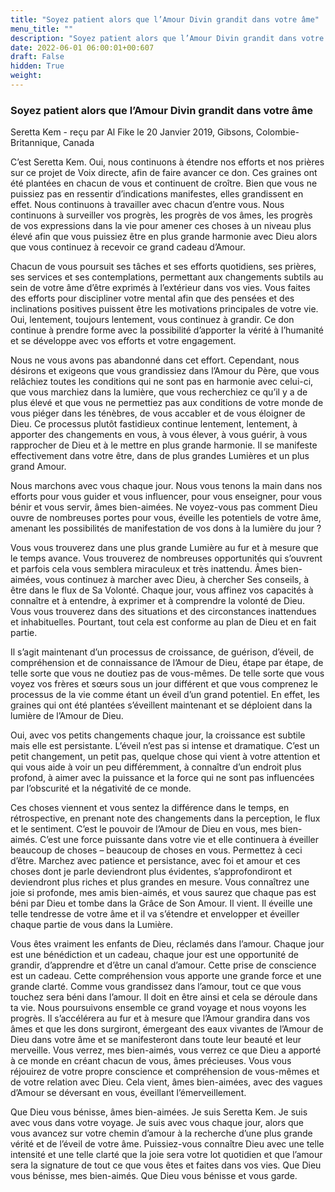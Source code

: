 ```yaml
---
title: "Soyez patient alors que l’Amour Divin grandit dans votre âme"
menu_title: ""
description: "Soyez patient alors que l’Amour Divin grandit dans votre âme"
date: 2022-06-01 06:00:01+00:607
draft: False
hidden: True
weight:
---
```

### Soyez patient alors que l’Amour Divin grandit dans votre âme

Seretta Kem - reçu par Al Fike le 20 Janvier 2019, Gibsons, Colombie-Britannique, Canada

C’est Seretta Kem. Oui, nous continuons à étendre nos efforts et nos prières sur ce projet de Voix directe, afin de faire avancer ce don. Ces graines ont été plantées en chacun de vous et continuent de croître. Bien que vous ne puissiez pas en ressentir d’indications manifestes, elles grandissent en effet. Nous continuons à travailler avec chacun d’entre vous. Nous continuons à surveiller vos progrès, les progrès de vos âmes, les progrès de vos expressions dans la vie pour amener ces choses à un niveau plus élevé afin que vous puissiez être en plus grande harmonie avec Dieu alors que vous continuez à recevoir ce grand cadeau d’Amour.

Chacun de vous poursuit ses tâches et ses efforts quotidiens, ses prières, ses services et ses contemplations, permettant aux changements subtils au sein de votre âme d’être exprimés à l’extérieur dans vos vies. Vous faites des efforts pour discipliner votre mental afin que des pensées et des inclinations positives puissent être les motivations principales de votre vie. Oui, lentement, toujours lentement, vous continuez à grandir. Ce don continue à prendre forme avec la possibilité d’apporter la vérité à l’humanité et se développe avec vos efforts et votre engagement.

Nous ne vous avons pas abandonné dans cet effort. Cependant, nous désirons et exigeons que vous grandissiez dans l’Amour du Père, que vous relâchiez toutes les conditions qui ne sont pas en harmonie avec celui-ci, que vous marchiez dans la lumière, que vous recherchiez ce qu’il y a de plus élevé et que vous ne permettiez pas aux conditions de votre monde de vous piéger dans les ténèbres, de vous accabler et de vous éloigner de Dieu. Ce processus plutôt fastidieux continue lentement, lentement, à apporter des changements en vous, à vous élever, à vous guérir, à vous rapprocher de Dieu et à le mettre en plus grande harmonie. Il se manifeste effectivement dans votre être, dans de plus grandes Lumières et un plus grand Amour.

Nous marchons avec vous chaque jour. Nous vous tenons la main dans nos efforts pour vous guider et vous influencer, pour vous enseigner, pour vous bénir et vous servir, âmes bien-aimées. Ne voyez-vous pas comment Dieu ouvre de nombreuses portes pour vous, éveille les potentiels de votre âme, amenant les possibilités de manifestation de vos dons à la lumière du jour ?

Vous vous trouverez dans une plus grande Lumière au fur et à mesure que le temps avance. Vous trouverez de nombreuses opportunités qui s’ouvrent et parfois cela vous semblera miraculeux et très inattendu. Âmes bien-aimées, vous continuez à marcher avec Dieu, à chercher Ses conseils, à être dans le flux de Sa Volonté. Chaque jour, vous affinez vos capacités à connaître et à entendre, à exprimer et à comprendre la volonté de Dieu. Vous vous trouverez dans des situations et des circonstances inattendues et inhabituelles. Pourtant, tout cela est conforme au plan de Dieu et en fait partie.

Il s’agit maintenant d’un processus de croissance, de guérison, d’éveil, de compréhension et de connaissance de l’Amour de Dieu, étape par étape, de telle sorte que vous ne doutiez pas de vous-mêmes. De telle sorte que vous voyez vos frères et sœurs sous un jour différent et que vous comprenez le processus de la vie comme étant un éveil d’un grand potentiel. En effet, les graines qui ont été plantées s’éveillent maintenant et se déploient dans la lumière de l’Amour de Dieu.

Oui, avec vos petits changements chaque jour, la croissance est subtile mais elle est persistante. L’éveil n’est pas si intense et dramatique. C’est un petit changement, un petit pas, quelque chose qui vient à votre attention et qui vous aide à voir un peu différemment, à connaître d’un endroit plus profond, à aimer avec la puissance et la force qui ne sont pas influencées par l’obscurité et la négativité de ce monde.

Ces choses viennent et vous sentez la différence dans le temps, en rétrospective, en prenant note des changements dans la perception, le flux et le sentiment. C’est le pouvoir de l’Amour de Dieu en vous, mes bien-aimés. C’est une force puissante dans votre vie et elle continuera à éveiller beaucoup de choses – beaucoup de choses en vous. Permettez à ceci d’être. Marchez avec patience et persistance, avec foi et amour et ces choses dont je parle deviendront plus évidentes, s’approfondiront et deviendront plus riches et plus grandes en mesure. Vous connaîtrez une joie si profonde, mes amis bien-aimés, et vous saurez que chaque pas est béni par Dieu et tombe dans la Grâce de Son Amour. Il vient. Il éveille une telle tendresse de votre âme et il va s’étendre et envelopper et éveiller chaque partie de vous dans la Lumière.

Vous êtes vraiment les enfants de Dieu, réclamés dans l’amour. Chaque jour est une bénédiction et un cadeau, chaque jour est une opportunité de grandir, d’apprendre et d’être un canal d’amour. Cette prise de conscience est un cadeau. Cette compréhension vous apporte une grande force et une grande clarté. Comme vous grandissez dans l’amour, tout ce que vous touchez sera béni dans l’amour. Il doit en être ainsi et cela se déroule dans ta vie. Nous poursuivons ensemble ce grand voyage et nous voyons les progrès. Il s’accélérera au fur et à mesure que l’Amour grandira dans vos âmes et que les dons surgiront, émergeant des eaux vivantes de l’Amour de Dieu dans votre âme et se manifesteront dans toute leur beauté et leur merveille. Vous verrez, mes bien-aimés, vous verrez ce que Dieu a apporté à ce monde en créant chacun de vous, âmes précieuses. Vous vous réjouirez de votre propre conscience et compréhension de vous-mêmes et de votre relation avec Dieu. Cela vient, âmes bien-aimées, avec des vagues d’Amour se déversant en vous, éveillant l’émerveillement.

Que Dieu vous bénisse, âmes bien-aimées. Je suis Seretta Kem. Je suis avec vous dans votre voyage. Je suis avec vous chaque jour, alors que vous avancez sur votre chemin d’amour à la recherche d’une plus grande vérité et de l’éveil de votre âme. Puissiez-vous connaître Dieu avec une telle intensité et une telle clarté que la joie sera votre lot quotidien et que l’amour sera la signature de tout ce que vous êtes et faites dans vos vies. Que Dieu vous bénisse, mes bien-aimés. Que Dieu vous bénisse et vous garde.



